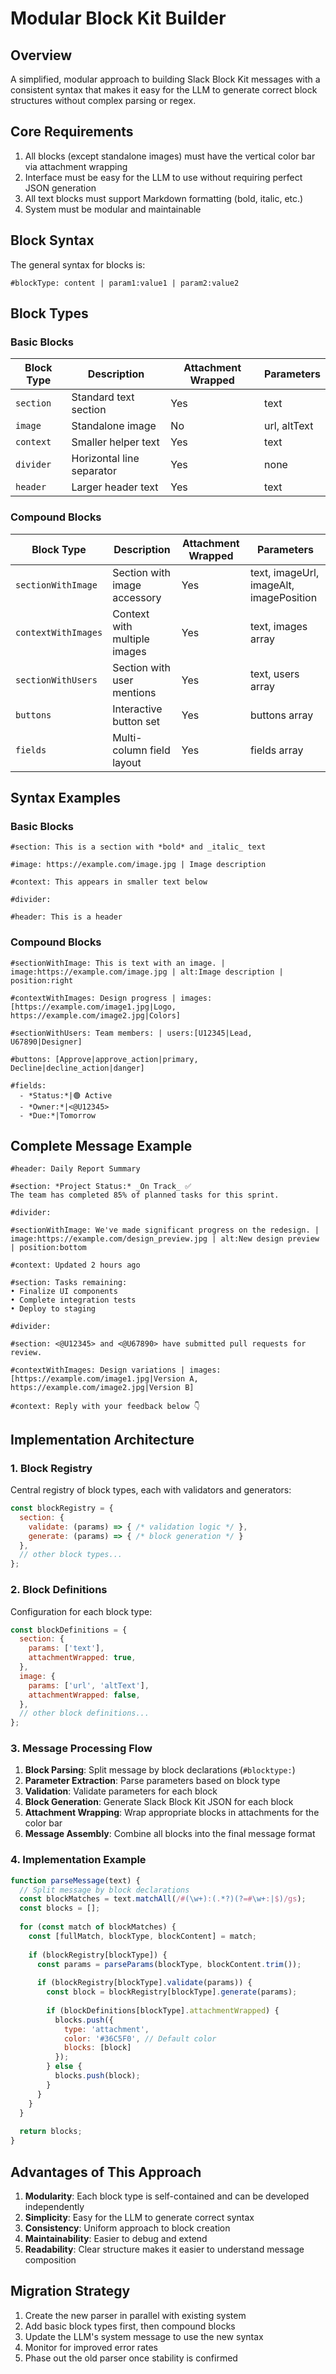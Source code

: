 # Modular Block Kit Builder

## Overview
A simplified, modular approach to building Slack Block Kit messages with a consistent syntax that makes it easy for the LLM to generate correct block structures without complex parsing or regex.

## Core Requirements
1. All blocks (except standalone images) must have the vertical color bar via attachment wrapping
2. Interface must be easy for the LLM to use without requiring perfect JSON generation
3. All text blocks must support Markdown formatting (bold, italic, etc.)
4. System must be modular and maintainable

## Block Syntax
The general syntax for blocks is:
```
#blockType: content | param1:value1 | param2:value2
```

## Block Types

### Basic Blocks

| Block Type | Description | Attachment Wrapped | Parameters |
|------------|-------------|-------------------|------------|
| `section` | Standard text section | Yes | text |
| `image` | Standalone image | No | url, altText |
| `context` | Smaller helper text | Yes | text |
| `divider` | Horizontal line separator | Yes | none |
| `header` | Larger header text | Yes | text |

### Compound Blocks

| Block Type | Description | Attachment Wrapped | Parameters |
|------------|-------------|-------------------|------------|
| `sectionWithImage` | Section with image accessory | Yes | text, imageUrl, imageAlt, imagePosition |
| `contextWithImages` | Context with multiple images | Yes | text, images array |
| `sectionWithUsers` | Section with user mentions | Yes | text, users array |
| `buttons` | Interactive button set | Yes | buttons array |
| `fields` | Multi-column field layout | Yes | fields array |

## Syntax Examples

### Basic Blocks

```
#section: This is a section with *bold* and _italic_ text

#image: https://example.com/image.jpg | Image description

#context: This appears in smaller text below

#divider:

#header: This is a header
```

### Compound Blocks

```
#sectionWithImage: This is text with an image. | image:https://example.com/image.jpg | alt:Image description | position:right

#contextWithImages: Design progress | images:[https://example.com/image1.jpg|Logo, https://example.com/image2.jpg|Colors]

#sectionWithUsers: Team members: | users:[U12345|Lead, U67890|Designer]

#buttons: [Approve|approve_action|primary, Decline|decline_action|danger]

#fields:
  - *Status:*|🟢 Active
  - *Owner:*|<@U12345>
  - *Due:*|Tomorrow
```

## Complete Message Example

```
#header: Daily Report Summary

#section: *Project Status:* _On Track_ ✅
The team has completed 85% of planned tasks for this sprint.

#divider:

#sectionWithImage: We've made significant progress on the redesign. | image:https://example.com/design_preview.jpg | alt:New design preview | position:bottom

#context: Updated 2 hours ago

#section: Tasks remaining:
• Finalize UI components
• Complete integration tests
• Deploy to staging

#divider:

#section: <@U12345> and <@U67890> have submitted pull requests for review.

#contextWithImages: Design variations | images:[https://example.com/image1.jpg|Version A, https://example.com/image2.jpg|Version B]

#context: Reply with your feedback below 👇
```

## Implementation Architecture

### 1. Block Registry
Central registry of block types, each with validators and generators:

```javascript
const blockRegistry = {
  section: {
    validate: (params) => { /* validation logic */ },
    generate: (params) => { /* block generation */ }
  },
  // other block types...
};
```

### 2. Block Definitions
Configuration for each block type:

```javascript
const blockDefinitions = {
  section: {
    params: ['text'],
    attachmentWrapped: true,
  },
  image: {
    params: ['url', 'altText'],
    attachmentWrapped: false,
  },
  // other block definitions...
};
```

### 3. Message Processing Flow

1. **Block Parsing**: Split message by block declarations (`#blocktype:`)
2. **Parameter Extraction**: Parse parameters based on block type
3. **Validation**: Validate parameters for each block
4. **Block Generation**: Generate Slack Block Kit JSON for each block
5. **Attachment Wrapping**: Wrap appropriate blocks in attachments for the color bar
6. **Message Assembly**: Combine all blocks into the final message format

### 4. Implementation Example

```javascript
function parseMessage(text) {
  // Split message by block declarations
  const blockMatches = text.matchAll(/#(\w+):(.*?)(?=#\w+:|$)/gs);
  const blocks = [];
  
  for (const match of blockMatches) {
    const [fullMatch, blockType, blockContent] = match;
    
    if (blockRegistry[blockType]) {
      const params = parseParams(blockType, blockContent.trim());
      
      if (blockRegistry[blockType].validate(params)) {
        const block = blockRegistry[blockType].generate(params);
        
        if (blockDefinitions[blockType].attachmentWrapped) {
          blocks.push({
            type: 'attachment',
            color: '#36C5F0', // Default color
            blocks: [block]
          });
        } else {
          blocks.push(block);
        }
      }
    }
  }
  
  return blocks;
}
```

## Advantages of This Approach

1. **Modularity**: Each block type is self-contained and can be developed independently
2. **Simplicity**: Easy for the LLM to generate correct syntax
3. **Consistency**: Uniform approach to block creation
4. **Maintainability**: Easier to debug and extend
5. **Readability**: Clear structure makes it easier to understand message composition

## Migration Strategy

1. Create the new parser in parallel with existing system
2. Add basic block types first, then compound blocks
3. Update the LLM's system message to use the new syntax
4. Monitor for improved error rates
5. Phase out the old parser once stability is confirmed 